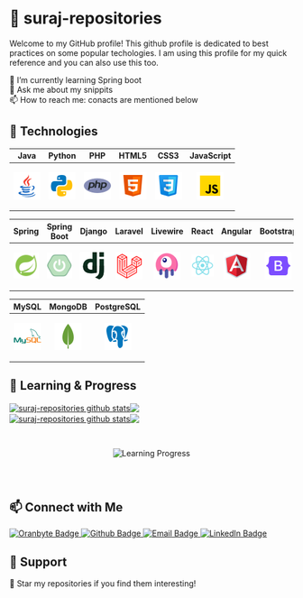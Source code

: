 # 🍊 suraj-repositories

Welcome to my GitHub profile! This github profile is dedicated to best practices on some popular techologies. I am using this profile for my quick reference and you can also use this too.

 🌱 I’m currently learning Spring boot<br>
 💬 Ask me about my snippits<br>
 📫 How to reach me: conacts are mentioned below<br>
 
## 🚀 Technologies

| Java | Python | PHP | HTML5 | CSS3 | JavaScript |
|:----:|:------:|:---:|:-----:|:----:|:----------:|
| <p align="center"><img src="https://github.com/ProjectsAndPrograms/ProjectsAndPrograms/blob/main/images/java.png" title="Java" alt="Java"/></p> | <p align="center"><img src="https://github.com/ProjectsAndPrograms/ProjectsAndPrograms/blob/main/images/python.png" title="Python" alt="Python"/></p> | <p align="center"><img src="https://github.com/ProjectsAndPrograms/ProjectsAndPrograms/blob/main/images/php.png" title="PHP" alt="PHP"/></p> | <p align="center"><img src="https://github.com/ProjectsAndPrograms/ProjectsAndPrograms/blob/main/images/html.png" title="HTML5" alt="HTML"/></p> | <p align="center"><img src="https://github.com/ProjectsAndPrograms/ProjectsAndPrograms/blob/main/images/css.png" title="CSS3" alt="CSS"/></p> | <p align="center"><img src="https://github.com/ProjectsAndPrograms/ProjectsAndPrograms/blob/main/images/js.png" title="JavaScript" alt="JavaScript"/></p> |
 
| Spring | Spring Boot | Django | Laravel | Livewire | React | Angular | Bootstrap | Qt |
|:------:|:-----------:|:------:|:-------:|:--------:|:-----:|:-------:|:---------:|:---------:|
| <p align="center"><img src="https://github.com/ProjectsAndPrograms/ProjectsAndPrograms/blob/main/images/spring.png" title="Spring" alt="Spring"/></p> | <p align="center"><img src="https://github.com/ProjectsAndPrograms/ProjectsAndPrograms/blob/main/images/spring-boot.png" title="Spring Boot" alt="Spring Boot"/></p> | <p align="center"><img src="https://github.com/ProjectsAndPrograms/ProjectsAndPrograms/blob/main/images/django.png" title="Django" alt="Django"/></p> | <p align="center"><img src="https://github.com/ProjectsAndPrograms/ProjectsAndPrograms/blob/main/images/laravel.png" title="Laravel" alt="Laravel"/></p> | <p align="center"><img src="https://github.com/ProjectsAndPrograms/ProjectsAndPrograms/blob/main/images/livewire.png" title="Livewire" alt="Livewire"/></p> | <p align="center"><img src="https://github.com/ProjectsAndPrograms/ProjectsAndPrograms/blob/main/images/react.png" title="React" alt="React"/></p> | <p align="center"><img src="https://github.com/ProjectsAndPrograms/ProjectsAndPrograms/blob/main/images/angular.png" title="Angular" alt="Angular"/></p> | <p align="center"><img src="https://github.com/ProjectsAndPrograms/ProjectsAndPrograms/blob/main/images/bootstrap.png" title="Bootstrap" alt="Bootstrap"/></p> | <p align="center"><img src="https://github.com/ProjectsAndPrograms/ProjectsAndPrograms/blob/main/images/qt.png" title="Qt" alt="Qt"/></p> |

| MySQL | MongoDB | PostgreSQL |
|:-----:|:-------:|:----------:|
| <p align="center"><img src="https://github.com/ProjectsAndPrograms/ProjectsAndPrograms/blob/main/images/mysql.png" title="MySQL" alt="MySQL"/></p> | <p align="center"><img src="https://github.com/ProjectsAndPrograms/ProjectsAndPrograms/blob/main/images/mongo.png" title="MongoDB" alt="MongoDB"/></p> | <p align="center"><img src="https://github.com/ProjectsAndPrograms/ProjectsAndPrograms/blob/main/images/postgres.png" title="PostgreSQL" alt="PostgreSQL"/></p> |

## 🐎 Learning & Progress

<div align="center">
<a href="https://github.com/suraj-repositories/github-readme-stats#responsive-card-theme#gh-light-mode-only">
<div  style="width: 100%; display: flex;">
 <a href="https://github-readme-stats.vercel.app/api?username=suraj-repositories&show_icons=true&include_all_commits=true&theme=buefy&hide_border=false#gh-light-mode-only#responsive-card-theme#gh-light-mode-only" style="display: block;">
  <img align="center" style="max-height: 200px;" src="https://github-readme-stats.vercel.app/api?username=suraj-repositories&show_icons=true&include_all_commits=true&theme=buefy&hide_border=false#gh-light-mode-only" alt="suraj-repositories github stats" />
 </a>
 <a href="https://github-readme-stats.vercel.app/api/top-langs/?username=suraj-repositories&layout=compact&theme=buefy&hide_border=false#gh-light-mode-only#responsive-card-theme#gh-light-mode-only" style="display:block;">
  <img align="center" style="height: 195px;max-height: 200px"  src="https://github-readme-stats.vercel.app/api/top-langs/?username=suraj-repositories&layout=compact&theme=buefy&hide_border=false#gh-light-mode-only" />
 </a>
</div>
</a>
<a href="https://github.com/suraj-repositories/github-readme-stats#responsive-card-theme#gh-dark-mode-only">
<div  style="width: 100%; display: flex;">
 <a href="https://github-readme-stats.vercel.app/api?username=suraj-repositories&show_icons=true&include_all_commits=true&theme=merko&hide_border=true#gh-dark-mode-only#responsive-card-theme#gh-dark-mode-only" style="display: block;">
  <img align="center" style="max-height: 200px;" src="https://github-readme-stats.vercel.app/api?username=suraj-repositories&show_icons=true&include_all_commits=true&theme=merko&hide_border=true#gh-dark-mode-only" alt="suraj-repositories github stats" />
 </a>
 <a href="https://github-readme-stats.vercel.app/api/top-langs/?username=suraj-repositories&layout=compact&theme=merko&hide_border=true#gh-dark-mode-only#responsive-card-theme#gh-dark-mode-only" style="display:block;">
  <img align="center" style="height: 195px;max-height: 200px"  src="https://github-readme-stats.vercel.app/api/top-langs/?username=suraj-repositories&layout=compact&theme=merko&hide_border=true#gh-dark-mode-only" />
 </a>
</a>
</div>
</div>
<br />
<br />
<div align="center">
  <div style="margin: 10px;">
      <img src="https://quickchart.io/chart?c={type:'doughnut',data:{labels:['Java','PHP','JavaScript','Python'],datasets:[{data:[40,30,20,10],backgroundColor:['%23FF4F4F','%232FFF30','%23FACB5F','%2320EDFF']}]},options:{plugins:{doughnutlabel:{labels:[{text:'Languages',font:{size:23}}]}}}}" alt="Learning Progress" style="width: 300px;"/>
  </div>
</div>
<br />
<br />

## 📫 Connect with Me

<p align="left">
  <a href="https://www.oranbyte.com/">
    <img src="https://img.shields.io/badge/Website-oranbyte-orange?style=for-the-badge" alt="Oranbyte Badge"/>
  </a>
   <a href="https://www.github.com/ProjectsAndPrograms">
    <img src="https://img.shields.io/badge/Github-ProjectsAndPrograms-green?style=for-the-badge" alt="Github Badge"/>
  </a>
  <a href="mailto:your.suraj2002fake@gmail.com">
    <img src="https://img.shields.io/badge/Email-your.shubhamkumarmaurya786@gmail.com-red?style=for-the-badge" alt="Email Badge"/>
  </a>
  <a href="https://www.linkedin.com/in/shubham-kumar-277bba278/">
    <img src="https://img.shields.io/badge/LinkedIn-shubham_kumar_277bba278-blue?style=for-the-badge" alt="LinkedIn Badge"/>
  </a>
</p>

## 💚 Support
<p align="left">
  🌟 Star my repositories if you find them interesting!
</p>
